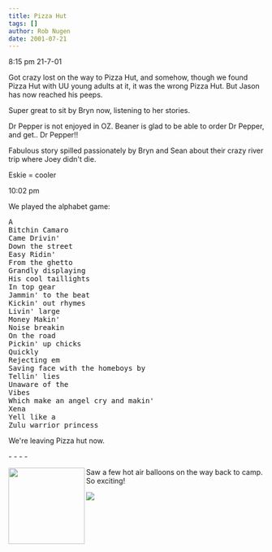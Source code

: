 ```yaml
---
title: Pizza Hut
tags: []
author: Rob Nugen
date: 2001-07-21
---
```


<p class=date>8:15 pm 21-7-01</p>

<p>Got crazy lost on the way to Pizza Hut, and
somehow, though we found Pizza Hut with UU young
adults at it, it was the wrong Pizza Hut.  But Jason
has now reached his peeps.</p>

<p>Super great to sit by Bryn now, listening to her
stories.</p>

<p>Dr Pepper is not enjoyed in OZ.  Beaner is glad to
be able to order Dr Pepper, and get.. Dr Pepper!!</p>

<p>Fabulous story spilled passionately by Bryn and
Sean about their crazy river trip where Joey didn't
die.</p>

<p>Eskie = cooler</p>

<p class=date>10:02 pm

<p>We played the alphabet game:</p>

<pre>
A
Bitchin Camaro
Came Drivin'
Down the street
Easy Ridin'
From the ghetto
Grandly displaying
His cool taillights
In top gear
Jammin' to the beat
Kickin' out rhymes
Livin' large
Money Makin'
Noise breakin
On the road
Pickin' up chicks
Quickly
Rejecting em
Saving face with the homeboys by
Tellin' lies
Unaware of the
Vibes
Which make an angel cry and makin'
Xena
Yell like a
Zulu warrior princess
</pre>

<p>We're leaving Pizza hut now.</p>

<p>- - - -</p>

<p><a href="/images/YRUU/SWUUSI2001/balloon.jpg"><img src="/images/YRUU/SWUUSI2001/balloon.jpg" width=150
align=left></a> Saw a few hot air balloons on the way back to camp.
So exciting!</p>

<p><img src="/images/rob/wL-ROB.gif"/></p>


